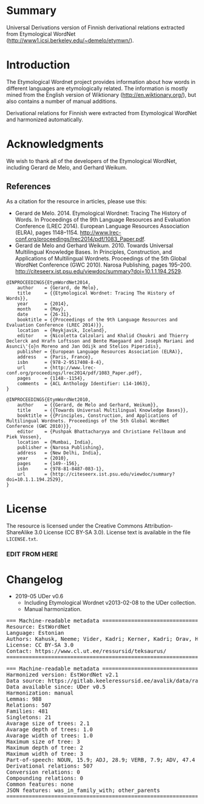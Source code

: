 # Summary

Universal Derivations version of Finnish derivational relations extracted from Etymological WordNet (http://www1.icsi.berkeley.edu/~demelo/etymwn/).


# Introduction

The Etymological Wordnet project provides information about how words in different languages are etymologically related. The information is mostly mined from the English version of Wiktionary (http://en.wiktionary.org/), but also contains a number of manual additions.

Derivational relations for Finnish were extracted from Etymological WordNet and harmonized automatically.


# Acknowledgments

We wish to thank all of the developers of the Etymological WordNet, including Gerard de Melo, and Gerhard Weikum.


## References

As a citation for the resource in articles, please use this:

* Gerard de Melo. 2014. Etymological Wordnet: Tracing The History of Words. In Proceedings of the 9th Language Resources and Evaluation Conference (LREC 2014). European Language Resources Association (ELRA), pages 1148–1154. http://www.lrec-conf.org/proceedings/lrec2014/pdf/1083_Paper.pdf.
* Gerard de Melo and Gerhard Weikum. 2010. Towards Universal Multilingual Knowledge Bases. In Principles, Construction, and Applications of Multilingual Wordnets. Proceedings of the 5th Global WordNet Conference (GWC 2010). Narosa Publishing, pages 195–200. http://citeseerx.ist.psu.edu/viewdoc/summary?doi=10.1.1.194.2529.

```
@INPROCEEDINGS{EtymWordNet2014,
    author    = {Gerard, de Melo},
    title     = {{Etymological Wordnet: Tracing The History of Words}},
    year      = {2014},
    month     = {May},
    date      = {26-31},
    booktitle = {{Proceedings of the 9th Language Resources and Evaluation Conference (LREC 2014)}},
    location  = {Reykjavik, Iceland},
    editor    = {Nicoletta Calzolari and Khalid Choukri and Thierry Declerck and Hrafn Loftsson and Bente Maegaard and Joseph Mariani and Asunci\'{o}n Moreno and Jan Odijk and Stelios Piperidis},
    publisher = {European Language Resources Association (ELRA)},
    address   = {Paris, France},
    isbn      = {978-2-9517408-8-4},
    url       = {http://www.lrec-conf.org/proceedings/lrec2014/pdf/1083_Paper.pdf},
    pages     = {1148--1154},
    comments  = {ACL Anthology Identifier: L14-1063},
}

@INPROCEEDINGS{EtymWordNet2010,
    author    = {{Gerard, de Melo and Gerhard, Weikum}},
    title     = {{Towards Universal Multilingual Knowledge Bases}},
    booktitle = {{Principles, Construction, and Applications of Multilingual Wordnets. Proceedings of the 5th Global WordNet Conference (GWC 2010)}},
    editor    = {Pushpak Bhattacharyya and Christiane Fellbaum and Piek Vossen},
    location  = {Mumbai, India},
    publisher = {Narosa Publishing},
    address   = {New Delhi, India},
    year      = {2010},
    pages     = {149--156},
    isbn      = {978-81-8487-083-1},
    url       = {http://citeseerx.ist.psu.edu/viewdoc/summary?doi=10.1.1.194.2529},
}
```


# License

The resource is licensed under the Creative Commons Attribution-ShareAlike 3.0 License (CC BY-SA 3.0).
License text is available in the file `LICENSE.txt`.

### EDIT FROM HERE ############################################################
# Changelog

* 2019-05 UDer v0.6
    * Including Etymological Wordnet v2013-02-08 to the UDer collection.
    * Manual harmonization.


<pre>
=== Machine-readable metadata =================================================
Resource: EstWordNet
Language: Estonian
Authors: Kahusk, Neeme; Vider, Kadri; Kerner, Kadri; Orav, Heili; Parm, Sirli
License: CC BY-SA 3.0
Contact: https://www.cl.ut.ee/ressursid/teksaurus/
===============================================================================
</pre>

<pre>
=== Machine-readable metadata =================================================
Harmonized version: EstWordNet v2.1
Data source: https://gitlab.keeleressursid.ee/avalik/data/raw/master/estwn/estwn-et-2.1.0.wip.xml
Data available since: UDer v0.5
Harmonization: manual
Lemmas: 988
Relations: 507
Families: 481
Singletons: 21
Avarage size of trees: 2.1
Avarage depth of trees: 1.0
Avarage width of trees: 1.0
Maximum size of tree: 3
Maximum depth of tree: 2
Maximum width of tree: 3
Part-of-speech: NOUN, 15.9; ADJ, 28.9; VERB, 7.9; ADV, 47.4
Derivational relations: 507
Conversion relations: 0
Compounding relations: 0
Common features: none
JSON features: was_in_family_with; other_parents
===============================================================================
</pre>